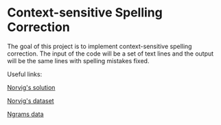 # Context-sensitive Spelling Correction
The goal of this project is to implement context-sensitive spelling correction. The input of the code will be a set of text lines and the output will be the same lines with spelling mistakes fixed.

Useful links:

[Norvig's solution](https://norvig.com/spell-correct.html)

[Norvig's dataset](https://norvig.com/big.txt)

[Ngrams data](https://www.ngrams.info/download_coca.asp)
